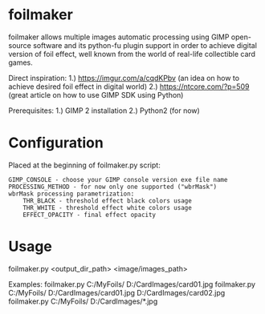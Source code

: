 # foilmaker
foilmaker allows multiple images automatic processing using GIMP open-source software and its python-fu plugin support in order to achieve digital version of foil effect, well known from the world of real-life collectible card games.

Direct inspiration:
1.) https://imgur.com/a/cqdKPbv (an idea on how to achieve desired foil effect in digital world)
2.) https://ntcore.com/?p=509 (great article on how to use GIMP SDK using Python)

Prerequisites:
1.) GIMP 2 installation
2.) Python2 (for now)

# Configuration
Placed at the beginning of foilmaker.py script:

	GIMP_CONSOLE - choose your GIMP console version exe file name
	PROCESSING_METHOD - for now only one supported ("wbrMask") 
	wbrMask processing parametrization:
		THR_BLACK - threshold effect black colors usage
		THR_WHITE - threshold effect white colors usage
		EFFECT_OPACITY - final effect opacity

# Usage
foilmaker.py <output_dir_path> <image/images_path>

Examples:
foilmaker.py C:/MyFoils/ D:/CardImages/card01.jpg
foilmaker.py C:/MyFoils/ D:/CardImages/card01.jpg D:/CardImages/card02.jpg
foilmaker.py C:/MyFoils/ D:/CardImages/*.jpg
